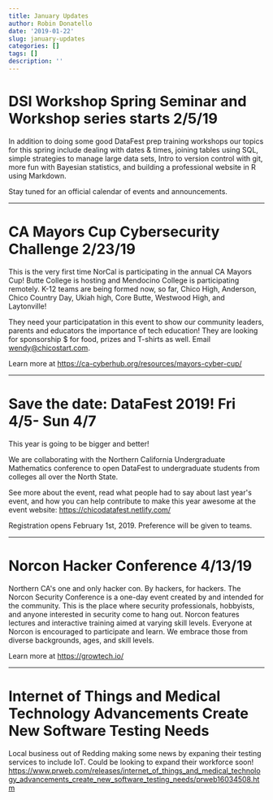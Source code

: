 ```yaml
---
title: January Updates
author: Robin Donatello
date: '2019-01-22'
slug: january-updates
categories: []
tags: []
description: ''
---
```



# DSI Workshop Spring Seminar and Workshop series starts 2/5/19

In addition to doing some good DataFest prep training workshops our topics for this spring include dealing with dates & times, joining tables using SQL, simple strategies to manage large data sets, Intro to version control with git, more fun with Bayesian statistics, and building a professional website in R using Markdown. 

Stay tuned for an official calendar of events and announcements. 

----

# CA Mayors Cup Cybersecurity Challenge 2/23/19

This is the very first time NorCal is participating in the annual CA Mayors Cup!  Butte College is hosting and Mendocino College is participating remotely. K-12 teams are being formed now, so far, Chico High, Anderson, Chico Country Day, Ukiah high, Core Butte, Westwood High, and Laytonville! 

They need your participatation in this event to show our community leaders, parents and educators the importance of tech education! They are looking for sponsorship $ for food, prizes and T-shirts as well.  Email wendy@chicostart.com. 

Learn more at https://ca-cyberhub.org/resources/mayors-cyber-cup/ 

----

# Save the date: DataFest 2019! Fri 4/5- Sun 4/7
This year is going to be bigger and better!

We are collaborating with the Northern California Undergraduate Mathematics conference to open DataFest to undergraduate students from colleges all over the North State. 

See more about the event, read what people had to say about last year's event, and how you can help contribute to make this year awesome at the event website: https://chicodatafest.netlify.com/  

Registration opens February 1st, 2019. Preference will be given to teams. 

----

# Norcon Hacker Conference 4/13/19
Northern CA's one and only hacker con. By hackers, for hackers. The Norcon Security Conference is a one-day event created by and intended for the community. This is the place where security professionals, hobbyists, and anyone interested in security come to hang out. Norcon features lectures and interactive training aimed at varying skill levels. Everyone at Norcon is encouraged to participate and learn. We embrace those from diverse backgrounds, ages, and skill levels. 

Learn more at https://growtech.io/

----

# Internet of Things and Medical Technology Advancements Create New Software Testing Needs

Local business out of Redding making some news by expaning their testing services to include IoT. Could be looking to expand their workforce soon! 
https://www.prweb.com/releases/internet_of_things_and_medical_technology_advancements_create_new_software_testing_needs/prweb16034508.htm

